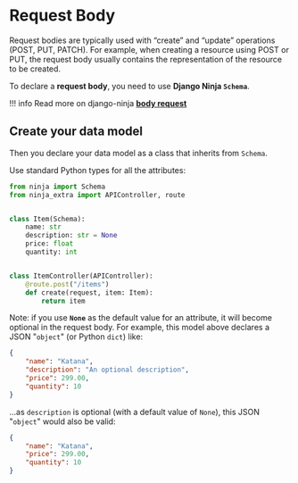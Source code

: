 # Request Body

Request bodies are typically used with “create” and “update” operations (POST, PUT, PATCH).
For example, when creating a resource using POST or PUT, the request body usually contains the representation of the resource to be created.

To declare a **request body**, you need to use **Django Ninja `Schema`**.

!!! info
    Read more on django-ninja **[body request](https://django-ninja.rest-framework.com/tutorial/body/)**

## Create your data model

Then you declare your data model as a class that inherits from `Schema`.

Use standard Python types for all the attributes:

```Python 
from ninja import Schema
from ninja_extra import APIController, route


class Item(Schema):
    name: str
    description: str = None
    price: float
    quantity: int


class ItemController(APIController):
    @route.post("/items")
    def create(request, item: Item):
        return item

```

Note: if you use **`None`** as the default value for an attribute, it will become optional in the request body.
For example, this model above declares a JSON "`object`" (or Python `dict`) like:

```JSON
{
    "name": "Katana",
    "description": "An optional description",
    "price": 299.00,
    "quantity": 10
}
```

...as `description` is optional (with a default value of `None`), this JSON "`object`" would also be valid:

```JSON
{
    "name": "Katana",
    "price": 299.00,
    "quantity": 10
}
```